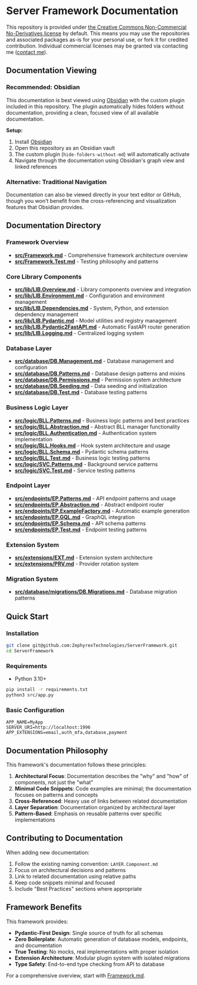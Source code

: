 # Server Framework Documentation

This repository is provided under [the Creative Commons Non-Commercial No-Derivatives license](LICENSE) by default. This means you may use the repositories and associated packages as-is for your personal use, or fork it for credited contribution. Individual commercial licenses may be granted via contacting me ([contact me](mailto:hello@zephyrex.dev)). 

## Documentation Viewing

### Recommended: Obsidian

This documentation is best viewed using [Obsidian](https://obsidian.md/) with the custom plugin included in this repository. The plugin automatically hides folders without documentation, providing a clean, focused view of all available documentation.

**Setup:**
1. Install [Obsidian](https://obsidian.md/)
2. Open this repository as an Obsidian vault
3. The custom plugin (`hide-folders-without-md`) will automatically activate
4. Navigate through the documentation using Obsidian's graph view and linked references

### Alternative: Traditional Navigation

Documentation can also be viewed directly in your text editor or GitHub, though you won't benefit from the cross-referencing and visualization features that Obsidian provides.

## Documentation Directory

### Framework Overview
- **[src/Framework.md](../src/Framework.md)** - Comprehensive framework architecture overview
- **[src/Framework.Test.md](../src/Framework.Test.md)** - Testing philosophy and patterns

### Core Library Components
- **[src/lib/LIB.Overview.md](../src/lib/LIB.Overview.md)** - Library components overview and integration
- **[src/lib/LIB.Environment.md](../src/lib/LIB.Environment.md)** - Configuration and environment management
- **[src/lib/LIB.Dependencies.md](../src/lib/LIB.Dependencies.md)** - System, Python, and extension dependency management
- **[src/lib/LIB.Pydantic.md](../src/lib/LIB.Pydantic.md)** - Model utilities and registry management
- **[src/lib/LIB.Pydantic2FastAPI.md](../src/lib/LIB.Pydantic2FastAPI.md)** - Automatic FastAPI router generation
- **[src/lib/LIB.Logging.md](../src/lib/LIB.Logging.md)** - Centralized logging system

### Database Layer
- **[src/database/DB.Management.md](../src/database/DB.Management.md)** - Database management and configuration
- **[src/database/DB.Patterns.md](../src/database/DB.Patterns.md)** - Database design patterns and mixins
- **[src/database/DB.Permissions.md](../src/database/DB.Permissions.md)** - Permission system architecture
- **[src/database/DB.Seeding.md](../src/database/DB.Seeding.md)** - Data seeding and initialization
- **[src/database/DB.Test.md](../src/database/DB.Test.md)** - Database testing patterns

### Business Logic Layer
- **[src/logic/BLL.Patterns.md](../src/logic/BLL.Patterns.md)** - Business logic patterns and best practices
- **[src/logic/BLL.Abstraction.md](../src/logic/BLL.Abstraction.md)** - Abstract BLL manager functionality
- **[src/logic/BLL.Authentication.md](../src/logic/BLL.Authentication.md)** - Authentication system implementation
- **[src/logic/BLL.Hooks.md](../src/logic/BLL.Hooks.md)** - Hook system architecture and usage
- **[src/logic/BLL.Schema.md](../src/logic/BLL.Schema.md)** - Pydantic schema patterns
- **[src/logic/BLL.Test.md](../src/logic/BLL.Test.md)** - Business logic testing patterns
- **[src/logic/SVC.Patterns.md](../src/logic/SVC.Patterns.md)** - Background service patterns
- **[src/logic/SVC.Test.md](../src/logic/SVC.Test.md)** - Service testing patterns

### Endpoint Layer
- **[src/endpoints/EP.Patterns.md](../src/endpoints/EP.Patterns.md)** - API endpoint patterns and usage
- **[src/endpoints/EP.Abstraction.md](../src/endpoints/EP.Abstraction.md)** - Abstract endpoint router
- **[src/endpoints/EP.ExampleFactory.md](../src/endpoints/EP.ExampleFactory.md)** - Automatic example generation
- **[src/endpoints/EP.GQL.md](../src/endpoints/EP.GQL.md)** - GraphQL integration
- **[src/endpoints/EP.Schema.md](../src/endpoints/EP.Schema.md)** - API schema patterns
- **[src/endpoints/EP.Test.md](../src/endpoints/EP.Test.md)** - Endpoint testing patterns

### Extension System
- **[src/extensions/EXT.md](../src/extensions/EXT.md)** - Extension system architecture
- **[src/extensions/PRV.md](../src/extensions/PRV.md)** - Provider rotation system

### Migration System
- **[src/database/migrations/DB.Migrations.md](../src/database/migrations/DB.Migrations.md)** - Database migration patterns

## Quick Start

### Installation
```sh
git clone git@github.com:ZephyrexTechnologies/ServerFramework.git
cd ServerFramework
```

### Requirements
- Python 3.10+
```sh
pip install -r requirements.txt
python3 src/app.py
```

### Basic Configuration
```
APP_NAME=MyApp
SERVER_URI=http://localhost:1996
APP_EXTENSIONS=email,auth_mfa,database,payment
```

## Documentation Philosophy

This framework's documentation follows these principles:

1. **Architectural Focus**: Documentation describes the "why" and "how" of components, not just the "what"
2. **Minimal Code Snippets**: Code examples are minimal; the documentation focuses on patterns and concepts
3. **Cross-Referenced**: Heavy use of links between related documentation
4. **Layer Separation**: Documentation organized by architectural layer
5. **Pattern-Based**: Emphasis on reusable patterns over specific implementations

## Contributing to Documentation

When adding new documentation:

1. Follow the existing naming convention: `LAYER.Component.md`
2. Focus on architectural decisions and patterns
3. Link to related documentation using relative paths
4. Keep code snippets minimal and focused
5. Include "Best Practices" sections where appropriate

## Framework Benefits

This framework provides:

- **Pydantic-First Design**: Single source of truth for all schemas
- **Zero Boilerplate**: Automatic generation of database models, endpoints, and documentation
- **True Testing**: No mocks, real implementations with proper isolation
- **Extension Architecture**: Modular plugin system with isolated migrations
- **Type Safety**: End-to-end type checking from API to database

For a comprehensive overview, start with [Framework.md](../src/Framework.md).

